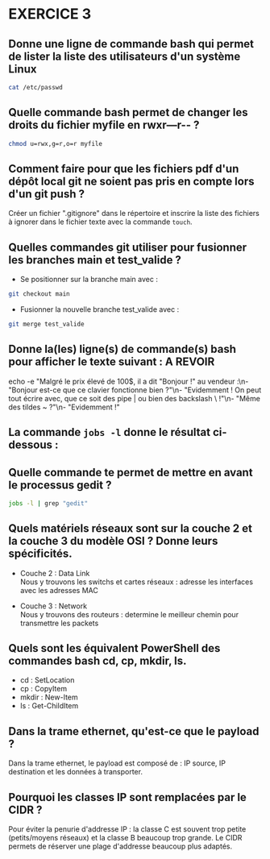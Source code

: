 # EXERCICE 3 

## Donne une ligne de commande bash qui permet de lister la liste des utilisateurs d'un système Linux   
```bash
cat /etc/passwd  
```

## Quelle commande bash permet de changer les droits du fichier myfile en rwxr—r-- ?  
```bash
chmod u=rwx,g=r,o=r myfile
```

## Comment faire pour que les fichiers pdf d'un dépôt local git ne soient pas pris en compte lors d'un git push ?   
Créer un fichier ".gitignore" dans le répertoire et inscrire la liste des fichiers à ignorer dans le fichier texte avec la commande `touch`. 
    
## Quelles commandes git utiliser pour fusionner les branches main et test_valide ?  
- Se positionner sur la branche main avec :  
```bash  
git checkout main     
```
- Fusionner la nouvelle branche test_valide avec :
```bash  
git merge test_valide     
```
    
## Donne la(les) ligne(s) de commande(s) bash pour afficher le texte suivant : A REVOIR 

echo -e "Malgré le prix élevé de 100$, il a dit "Bonjour !\" au vendeur :\n-\"Bonjour est-ce que ce clavier fonctionne bien ?\"\n- \"Evidemment ! On peut tout écrire avec, que ce soit des pipe | ou bien des backslash \\ !\"\n- \"Même des tildes ~ ?\"\n- \"Evidemment \!"


## La commande `jobs -l` donne le résultat ci-dessous :
## Quelle commande te permet de mettre en avant le processus gedit ?
```bash  
jobs -l | grep "gedit"       
```

## Quels matériels réseaux sont sur la couche 2 et la couche 3 du modèle OSI ? Donne leurs spécificités.  
- Couche 2 : Data Link  
  Nous y trouvons les switchs et cartes réseaux : adresse les interfaces avec les adresses MAC  

- Couche 3 : Network  
  Nous y trouvons des routeurs  : determine le meilleur chemin pour transmettre les packets  
   
## Quels sont les équivalent PowerShell des commandes bash cd, cp, mkdir, ls.
- cd : SetLocation  
- cp : CopyItem  
- mkdir : New-Item  
- ls : Get-ChildItem

## Dans la trame ethernet, qu'est-ce que le payload ?  
Dans la trame ethernet, le payload est composé de : IP source, IP destination et les données à transporter.  

## Pourquoi les classes IP sont remplacées par le CIDR ?
Pour éviter la penurie d'addresse IP : la classe C est souvent trop petite (petits/moyens réseaux) et la classe B beaucoup trop grande. 
Le CIDR permets de réserver une plage d'addresse beaucoup plus adaptés.  

